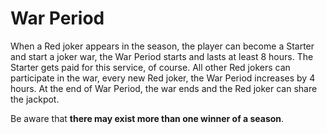 # War Period

​When a Red joker appears in the season, the player can become a Starter and start a joker war, the War Period starts and lasts at least 8 hours. The Starter gets paid for this service, of course. All other Red jokers can participate in the war, every new Red joker, the War Period increases by 4 hours. At the end of War Period, the war ends and the Red joker can share the jackpot.

Be aware that **there may exist more than one winner of a season**.

